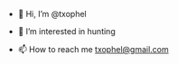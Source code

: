 - 👋 Hi, I’m @txophel
- 👀 I’m interested in hunting 

- 📫 How to reach me txophel@gmail.com

<!---
txophel/txophel is a ✨ special ✨ repository because its `README.md` (this file) appears on your GitHub profile.
You can click the Preview link to take a look at your changes.
--->
